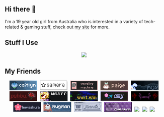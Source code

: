 ## Hi there 👋

I'm a 19 year old girl from Australia who is interested in a variety of tech-related & gaming stuff, check out <a href="https://caitlyn.moe">my site</a> for more.

## Stuff I Use 
<div align="center">
	
<kbd><img src="https://go-skill-icons.vercel.app/api/icons?i=linux,fedora,obsidian,html,css,astro,vscode,ae,pr"></img></kbd>
</div>

## My Friends
<div align="center">
<kbd align="center">
	<a href="https://caitlyn.moe/"><img src="88x31/buttons/caitlyn88x31.png" /></a>
	<a href="https://khcrysalis.dev/"><img src="88x31/buttons/samara88x31.png"/></a>
	<a href="https://vendicated.dev/"><img src="88x31/buttons/ven88x31.gif"/></a>
	<a href="https://codeberg.org/paige"><img src="88x31/buttons/paige88x31.gif"/></a>
	<a href="https://acpi.at/"><img src="88x31/buttons/livia88x31.gif"/></a>
	<a href="https://github.com/puhboo"><img src="88x31/buttons/puhbu88x31.gif"/></a>
	<a href="https://wearr.dev/"><img src="88x31/buttons/wear88x31.gif"/></a>
	<a href="https://worf.win/"><img src="88x31/buttons/worf88x31.gif"/></a>
	<a href="https://amy.rip/"><img src="88x31/buttons/amy88x31.png"/></a>
	<a href="https://lumina0machina.github.io/"><img src="88x31/buttons/lumina88x31.png"/></a>
	<a href="https://lewisakura.moe/"><img src="88x31/buttons/lewisakura88x31.png"/></a>
	<a href="https://mugman.tech/"><img src="88x31/buttons/mugman88x31.gif"/></a>
	<a href="https://panbread.codeberg.page/"><img src="88x31/buttons/panbread88x31.png"/></a>
	<a href="https://github.com/rniii"><img src="88x31/buttons/rini88x31.png"/></a>
	<a href="https://nin0.dev" rel="nofollow"><img src="https://files.nin0.dev/88x31.png"/></a>
	<a href="https://uncutified.moe" rel="nofollow"><img src="https://uncutified.moe/88x31.gif"/></a>
	<a href="https://zt64.dev/" rel="nofollow"><img src="https://zt64.dev/88x31.png"/></a>
</kbd>
</div>
